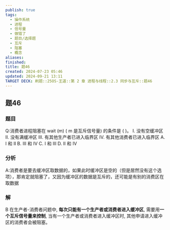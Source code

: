 ```yaml
---
publish: true
tags:
  - 操作系统
  - 进程
  - 信号量
  - 做错了
  - 题目/选择题
  - 互斥
  - 阻塞
  - 概念
aliases: 
finished: 
title: 题46
created: 2024-07-23 05:46
updated: 2024-09-21 13:11
TARGET DECK: 刷题::25OS-王道::第 2 章 进程与线程::2.3 同步与互斥::题46
---
```

## 题46
### 题目
Q:消费者进程阻塞在 wait $( \mathrm{m})$ ( $\mathrm{m}$ 是互斥信号量) 的条件是 ( )。
I. 没有空缓冲区 
II. 没有满缓冲区 
III. 有其他生产者已进入临界区
IV. 有其他消费者已进入临界区
A. I 和 II 
B. III 和 IV 
C. I 和 III 
D. II 和 IV
### 分析
A:消费者是要去缓冲区取数据的，如果此时缓冲区是空的（但是居然没有这个选项），那肯定就阻塞了，又因为缓冲区的数据是互斥的，还可能是有别的消费区在取数据
### 解
B
在生产者-消费者问题中, **每次只能有一个生产者或消费者进入缓冲区**, 需要用**一个互斥信号量来控制**, 当有一个生产者或消费者进入缓冲区时, 其他申请进入缓冲区的消费者会被阻塞。

